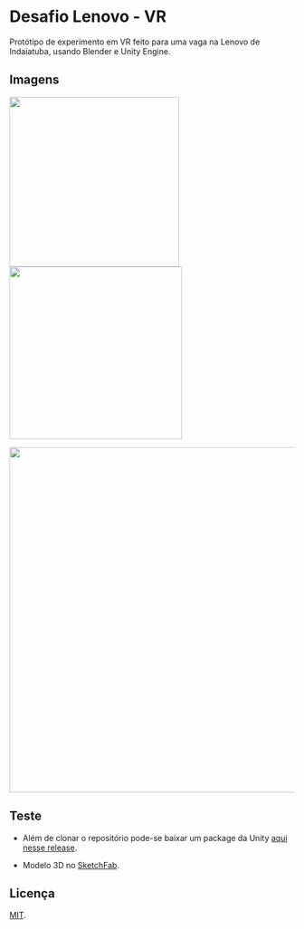 # Desafio Lenovo - VR

Protótipo de experimento em VR feito para uma vaga na Lenovo de Indaiatuba, usando Blender e Unity Engine.

## Imagens

<img src="Others/Readme/print2.PNG" width="300"> <img src="Others/Readme/print1.PNG" width="305">

<img src="Others/Readme/demo.gif" width="610">

## Teste
- Além de clonar o repositório pode-se baixar um package da Unity [aqui nesse release](https://github.com/SouVitorGabriel/DesafioLenovo/releases/tag/1.0-alpha).

- Modelo 3D no [SketchFab](https://skfb.ly/6MpnE).

## Licença
[MIT](https://choosealicense.com/licenses/mit/).
